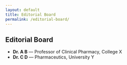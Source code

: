```yaml
---
layout: default
title: Editorial Board
permalink: /editorial-board/
---
```

## Editorial Board

- **Dr. A B** — Professor of Clinical Pharmacy, College X  
- **Dr. C D** — Pharmaceutics, University Y
